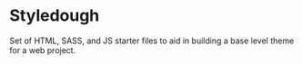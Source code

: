 # Styledough
Set of HTML, SASS, and JS starter files to aid in building a base level theme for a web project.
